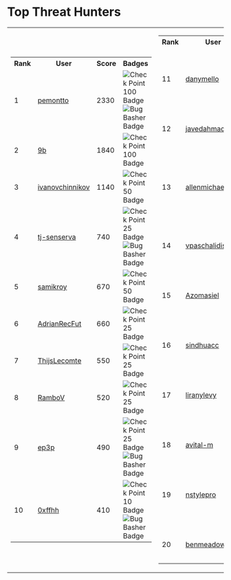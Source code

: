 # Top Threat Hunters 
| | |
|----|----|
| <table> <tr><th>Rank</th><th>User</th><th>Score</th><th>Badges</th></tr><tr><td>1</td><td><a href="https://www.github.com/pemontto"> pemontto </a></td><td>2330</td><td><img src='https://leaderboardstorageacc.blob.core.windows.net/badgeimages/New100.png' alt='Check Point 100 Badge'><img src='https://leaderboardstorageacc.blob.core.windows.net/badgeimages/FinalBugBasher.png' alt='Bug Basher Badge'></td></tr> <tr><td>2</td><td><a href="https://www.github.com/9b"> 9b </a></td><td>1840</td><td><img src='https://leaderboardstorageacc.blob.core.windows.net/badgeimages/New100.png' alt='Check Point 100 Badge'></td></tr> <tr><td>3</td><td><a href="https://www.github.com/ivanovchinnikov"> ivanovchinnikov </a></td><td>1140</td><td><img src='https://leaderboardstorageacc.blob.core.windows.net/badgeimages/New50.png' alt='Check Point 50 Badge'></td></tr> <tr><td>4</td><td><a href="https://www.github.com/tj-senserva"> tj-senserva </a></td><td>740</td><td><img src='https://leaderboardstorageacc.blob.core.windows.net/badgeimages/New25.png' alt='Check Point 25 Badge'><img src='https://leaderboardstorageacc.blob.core.windows.net/badgeimages/FinalBugBasher.png' alt='Bug Basher Badge'></td></tr> <tr><td>5</td><td><a href="https://www.github.com/samikroy"> samikroy </a></td><td>670</td><td><img src='https://leaderboardstorageacc.blob.core.windows.net/badgeimages/New50.png' alt='Check Point 50 Badge'></td></tr> <tr><td>6</td><td><a href="https://www.github.com/AdrianRecFut"> AdrianRecFut </a></td><td>660</td><td><img src='https://leaderboardstorageacc.blob.core.windows.net/badgeimages/New25.png' alt='Check Point 25 Badge'></td></tr> <tr><td>7</td><td><a href="https://www.github.com/ThijsLecomte"> ThijsLecomte </a></td><td>550</td><td><img src='https://leaderboardstorageacc.blob.core.windows.net/badgeimages/New25.png' alt='Check Point 25 Badge'></td></tr> <tr><td>8</td><td><a href="https://www.github.com/RamboV"> RamboV </a></td><td>520</td><td><img src='https://leaderboardstorageacc.blob.core.windows.net/badgeimages/New25.png' alt='Check Point 25 Badge'></td></tr> <tr><td>9</td><td><a href="https://www.github.com/ep3p"> ep3p </a></td><td>490</td><td><img src='https://leaderboardstorageacc.blob.core.windows.net/badgeimages/New25.png' alt='Check Point 25 Badge'><img src='https://leaderboardstorageacc.blob.core.windows.net/badgeimages/FinalBugBasher.png' alt='Bug Basher Badge'></td></tr> <tr><td>10</td><td><a href="https://www.github.com/0xffhh"> 0xffhh </a></td><td>410</td><td><img src='https://leaderboardstorageacc.blob.core.windows.net/badgeimages/New10.png' alt='Check Point 10 Badge'><img src='https://leaderboardstorageacc.blob.core.windows.net/badgeimages/FinalBugBasher.png' alt='Bug Basher Badge'></td></tr> </table> | <table> <tr><th>Rank</th><th>User</th><th>Score</th><th>Badges</th></tr><tr><td>11</td><td><a href="https://www.github.com/danymello"> danymello </a></td><td>400</td><td><img src='https://leaderboardstorageacc.blob.core.windows.net/badgeimages/New10.png' alt='Check Point 10 Badge'><img src='https://leaderboardstorageacc.blob.core.windows.net/badgeimages/FinalBugBasher.png' alt='Bug Basher Badge'></td></tr><tr><td>12</td><td><a href="https://www.github.com/javedahmadkhan"> javedahmadkhan </a></td><td>400</td><td><img src='https://leaderboardstorageacc.blob.core.windows.net/badgeimages/New10.png' alt='Check Point 10 Badge'></td></tr><tr><td>13</td><td><a href="https://www.github.com/allenmichael"> allenmichael </a></td><td>390</td><td><img src='https://leaderboardstorageacc.blob.core.windows.net/badgeimages/New25.png' alt='Check Point 25 Badge'><img src='https://leaderboardstorageacc.blob.core.windows.net/badgeimages/FinalSoaring.png' alt='Soaring In The Cloud Badge'></td></tr><tr><td>14</td><td><a href="https://www.github.com/vpaschalidis"> vpaschalidis </a></td><td>380</td><td><img src='https://leaderboardstorageacc.blob.core.windows.net/badgeimages/New10.png' alt='Check Point 10 Badge'></td></tr><tr><td>15</td><td><a href="https://www.github.com/Azomasiel"> Azomasiel </a></td><td>330</td><td><img src='https://leaderboardstorageacc.blob.core.windows.net/badgeimages/New10.png' alt='Check Point 10 Badge'><img src='https://leaderboardstorageacc.blob.core.windows.net/badgeimages/FinalBugBasher.png' alt='Bug Basher Badge'></td></tr><tr><td>16</td><td><a href="https://www.github.com/sindhuacc"> sindhuacc </a></td><td>320</td><td><img src='https://leaderboardstorageacc.blob.core.windows.net/badgeimages/New10.png' alt='Check Point 10 Badge'></td></tr><tr><td>17</td><td><a href="https://www.github.com/liranylevy"> liranylevy </a></td><td>310</td><td><img src='https://leaderboardstorageacc.blob.core.windows.net/badgeimages/New25.png' alt='Check Point 25 Badge'><img src='https://leaderboardstorageacc.blob.core.windows.net/badgeimages/FinalBugBasher.png' alt='Bug Basher Badge'></td></tr><tr><td>18</td><td><a href="https://www.github.com/avital-m"> avital-m </a></td><td>280</td><td><img src='https://leaderboardstorageacc.blob.core.windows.net/badgeimages/New10.png' alt='Check Point 10 Badge'></td></tr><tr><td>19</td><td><a href="https://www.github.com/nstylepro"> nstylepro </a></td><td>280</td><td><img src='https://leaderboardstorageacc.blob.core.windows.net/badgeimages/New10.png' alt='Check Point 10 Badge'><img src='https://leaderboardstorageacc.blob.core.windows.net/badgeimages/FinalBugBasher.png' alt='Bug Basher Badge'></td></tr><tr><td>20</td><td><a href="https://www.github.com/benmeadowcroft"> benmeadowcroft </a></td><td>270</td><td><img src='https://leaderboardstorageacc.blob.core.windows.net/badgeimages/New10.png' alt='Check Point 10 Badge'></td></tr></table>|
